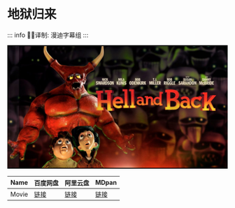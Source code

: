 # 地狱归来

::: info
✍🏻译制: 漫迪字幕组
:::

![maxresdefault (3).jpg](maxresdefault_(3).jpg)

| Name | 百度网盘 | 阿里云盘 | MDpan |
| --- | --- | --- | --- |
| Movie |[链接](https://pan.baidu.com/s/1RA9d7HMyATQBL5BI8JEZWQ?pwd=pfv5) |[链接](https://www.aliyundrive.com/s/oWAwMxhJdJ1) |[链接](https://mdpan.tk/%E5%9C%B0%E7%8B%B1%E5%BD%92%E6%9D%A5) |